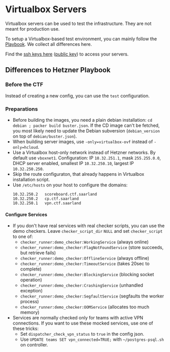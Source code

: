 Virtualbox Servers
==================

Virtualbox servers can be used to test the infrastructure. They are not meant for production use.

To setup a Virtualbox-based test environment, you can mainly follow the [Playbook](playbook.md).
We collect all differences here.

Find the [ssh keys here](sshkeys/saarctf_server) ([public key](sshkeys/saarctf_server.pub)) to access your servers.



Differences to Hetzner Playbook
-------------------------------
### Before the CTF
Instead of creating a new config, you can use the `test` configuration.

### Preparations
- Before building the images, you need a plain debian installation: `cd debian ; packer build buster.json`.
  If the CD image can't be fetched, you most likely need to update the Debian subversion (`debian_version` on top of `debian/buster.json`).
- When building server images, use `-only=virtualbox-ovf` instead of `-only=hcloud`.
- Use a Virtualbox host-only network instead of Hetzner networks. By default use `vboxnet1`. 
  Configuration: IP `10.32.251.1`, mask `255.255.0.0`, DHCP server enabled, smallest IP `10.32.250.10`, largest IP `10.32.250.250`.
- Skip the route configuraton, that already happens in Virtualbox installation script.
- Use `/etc/hosts` on your host to configure the domains:
  ```
  10.32.250.2   scoreboard.ctf.saarland
  10.32.250.2   cp.ctf.saarland
  10.32.250.1   vpn.ctf.saarland
  ``` 

#### Configure Services
- If you don't have real services with real checker scripts, you can use the demo checkers. 
  Leave `checker_script_dir` `NULL` and set `checker_script` to one of:
  - `checker_runner:demo_checker:WorkingService`  (always online)
  - `checker_runner:demo_checker:FlagNotFoundService` (store succeeds, but retrieve fails)
  - `checker_runner:demo_checker:OfflineService`  (always offline)
  - `checker_runner:demo_checker:TimeoutService`  (takes 20sec to complete)
  - `checker_runner:demo_checker:BlockingService` (blocking socket operation)
  - `checker_runner:demo_checker:CrashingService` (unhandled exception)
  - `checker_runner:demo_checker:SegfaultService` (segfaults the worker process)
  - `checker_runner:demo_checker:OOMService`      (allocates too much memory)
- Services are normally checked only for teams with active VPN connections. If you want to use these mocked services, use one of these tricks:
  - Set `dispatcher_check_vpn_status` to `true` in the config json.
  - Use `UPDATE teams SET vpn_connected=TRUE;` with `~/postgres-psql.sh` on controller.
